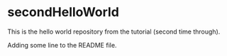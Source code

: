 # secondHelloWorld
This is the hello world repository from the tutorial (second time through).

Adding some line to the README file.


